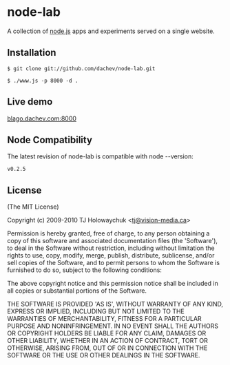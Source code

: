 
# node-lab
      
A collection of [node.js](http://nodejs.org) apps and experiments served on a single website.

## Installation

    $ git clone git://github.com/dachev/node-lab.git

    $ ./www.js -p 8000 -d .


## Live demo
[blago.dachev.com:8000](http://blago.dachev.com:8000)

## Node Compatibility
    
The latest revision of node-lab is compatible with node --version:

    v0.2.5

## License 

(The MIT License)

Copyright (c) 2009-2010 TJ Holowaychuk &lt;tj@vision-media.ca&gt;

Permission is hereby granted, free of charge, to any person obtaining
a copy of this software and associated documentation files (the
'Software'), to deal in the Software without restriction, including
without limitation the rights to use, copy, modify, merge, publish,
distribute, sublicense, and/or sell copies of the Software, and to
permit persons to whom the Software is furnished to do so, subject to
the following conditions:

The above copyright notice and this permission notice shall be
included in all copies or substantial portions of the Software.

THE SOFTWARE IS PROVIDED 'AS IS', WITHOUT WARRANTY OF ANY KIND,
EXPRESS OR IMPLIED, INCLUDING BUT NOT LIMITED TO THE WARRANTIES OF
MERCHANTABILITY, FITNESS FOR A PARTICULAR PURPOSE AND NONINFRINGEMENT.
IN NO EVENT SHALL THE AUTHORS OR COPYRIGHT HOLDERS BE LIABLE FOR ANY
CLAIM, DAMAGES OR OTHER LIABILITY, WHETHER IN AN ACTION OF CONTRACT,
TORT OR OTHERWISE, ARISING FROM, OUT OF OR IN CONNECTION WITH THE
SOFTWARE OR THE USE OR OTHER DEALINGS IN THE SOFTWARE.